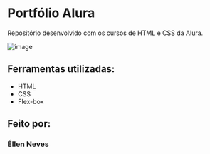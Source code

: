 # Portfólio Alura

Repositório desenvolvido com os cursos de HTML e CSS da Alura.

![image](https://user-images.githubusercontent.com/77756047/211304452-220fedf0-f91b-490f-8a65-a60ce860bc5c.png)

## Ferramentas utilizadas:
* HTML
* CSS
* Flex-box

## Feito por:
### Éllen Neves
